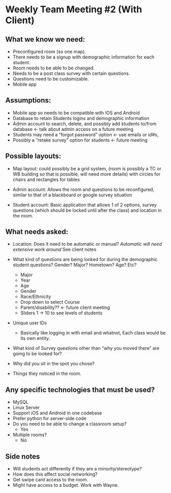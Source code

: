 # Weekly Team Meeting #2 (With Client)
## What we know we need:
 - Preconfigured room (so one map).
 - There needs to be a signup with demographic information for each student.
 - Room needs to be able to be changed.
 - Needs to be a post class survey with certain questions.
 - Questions need to be customizable.
 - Mobile app

## Assumptions:
 - Mobile app so needs to be compatible with IOS and Android
 - Database to retain Students logins and demographic information
 - Admin account to search, delete, and possibly add students to/from database   <- talk about        											admin access on a future meeting
 - Students may need a “forgot password” option  <- use emails or id#s,
 - Possibly a “retake survey” option for students  <- future meeting

## Possible layouts:
 - Map layout: could possibly be a grid system, (room is possibly a TC or WB building so that is possible, will need more details) with circles for chairs and rectangles for tables
                                                 
 - Admin account: Allows the room and questions to be reconfigured, similar to that of a blackboard or google survey situation

 - Student account: Basic application that allows 1 of 2 options, survey questions (which should be locked until after the class) and location in the room. 

## What needs asked:
 - Location: Does it need to be automatic or manual? *Automatic will need extensive work around* See client notes
 - What kind of questions are being looked for during the demographic student questions? Gender? Major? Hometown? Age? Etc? 
   - Major
   - Year
   - Age
   - Gender
   - Race/Ethnicity
   - Drop down to select Course
   - Parent/disability?? <- future client meeting
   - Sliders 1 -> 10 to see levels of students

 - Unique user IDs
   - Basically like logging in with email and whatnot, Each class would be its own entity.

 - What kind of Survey questions other than “why you moved there” are going to be looked for? 
 - Why did you sit in the spot you chose?
 - Things they noticed in the room.


## Any specific technologies that must be used?
 - MySQL
 - Linux Server
 - Support iOS and Android in one codebase
 - Prefer python for server-side code
 - Do you need to be able to change a classroom setup?
   - Yes
 - Multiple rooms?
   - No

## Side notes
 - Will students act differently if they are a minority/stereotype?
 - How does this affect social networking?
 - Get swipe card access to the room.
 - Might have access to a budget. Work with Wayne.


